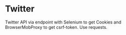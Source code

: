 # Twitter
Twitter API via endpoint with Selenium to get Cookies and BrowserMobProxy to get csrf-token. Use requests.
